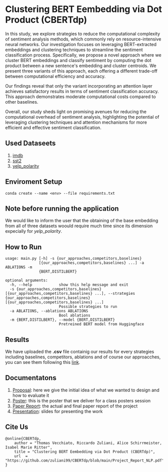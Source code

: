# Clustering BERT Eembedding via Dot Product (CBERTdp)

In this study, we explore strategies to reduce the computational complexity of sentiment analysis methods, which commonly rely on resource-intensive neural networks. Our investigation focuses on leveraging BERT-extracted embeddings and clustering techniques to streamline the sentiment classification process. Specifically, we propose a novel approach where we cluster BERT embeddings and classify sentiment by computing the dot product between a new sentence's embedding and cluster centroids. We present three variants of this approach, each offering a different trade-off between computational efficiency and accuracy.

Our findings reveal that only the variant incorporating an attention layer achieves satisfactory results in terms of sentiment classification accuracy. This approach demonstrates moderate computational costs compared to other baselines.

Overall, our study sheds light on promising avenues for reducing the computational overhead of sentiment analysis, highlighting the potential of leveraging clustering techniques and attention mechanisms for more efficient and effective sentiment classification.


## Used Dataseets
1. [imdb](https://huggingface.co/datasets/imdb) 
2. [sst2](https://huggingface.co/datasets/sst2)
3. [yelp_polarity](https://huggingface.co/datasets/yelp_polarity)


## Enviroment Setup
```
conda create --name <env> --file requirements.txt
```

## Note before running the application
We would like to inform the user that the obtaining of the base embedding from all of three datasets woould require much time since its dimension expecially for *yelp_polarity*.

## How to Run
```
usage: main.py [-h] -s {our_approaches,competitors,baselines}
               [{our_approaches,competitors,baselines} ...] -a ABLATIONS -m
               {BERT,DISTILBERT}

optional arguments:
  -h, --help            show this help message and exit
  -s {our_approaches,competitors,baselines} [{our_approaches,competitors,baselines} ...], --strategies {our_approaches,competitors,baselines} [{our_approaches,competitors,baselines} ...]
                        Possible strategies to run
  -a ABLATIONS, --ablations ABLATIONS
                        Bool ablations
  -m {BERT,DISTILBERT}, --model {BERT,DISTILBERT}
                        Pretreined BERT model from Huggingface
```

## Results
We have uploaded the **.csv** file containig our results for every strategies including baselines, competitors, ablations and of course our approacches, you can see them following this [link](https://github.com/zuliani99/CBERTdp/tree/main/app/results/our_results).

## Documentatons
1. [Proposal](https://github.com/zuliani99/CBERTdp/blob/main/documentations/CBERTdp_Proposal.pdf): here we give the initial idea of what we wanted to design and how to evaluate it
2. [Poster](https://github.com/zuliani99/CBERTdp/blob/main/documentations/CBERTdp_Poster.pdf): this is the poster that we deliver for a class posters session
3. [Paper Report](https://github.com/zuliani99/CBERTdp/blob/main/documentations/CBERTdp_Paper.pdf): the actual and final paper report of the project
4. [Presentation](https://github.com/zuliani99/CBERTdp/blob/main/documentations/CBERTdp_Presentation.pdf): slides for presenting the work

## Cite Us
```
@online{CBERTdp,
    author = "Thomas Vecchiato, Riccardo Zuliani, Alice Schirrmeister, Isabel Marie Ritter",
    title = "Clustering BERT Eembedding via Dot Product (CBERTdp)",
    url  = "https://github.com/zuliani99/CBERTdp/blob/main/Project_Report_NLP.pdf",
}
```
